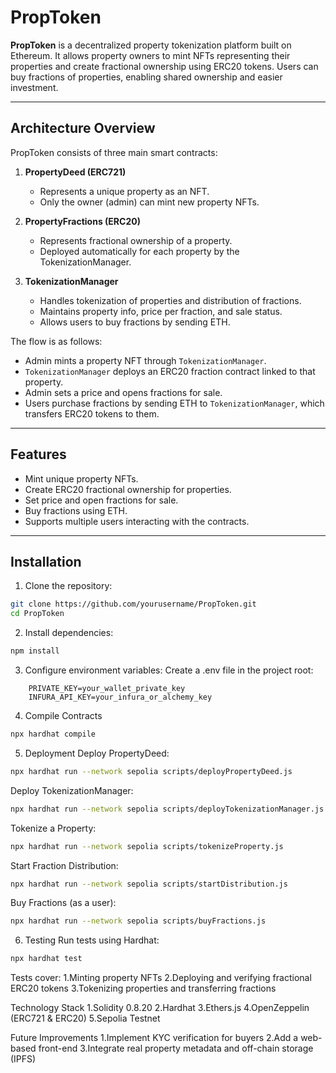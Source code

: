 # PropToken

**PropToken** is a decentralized property tokenization platform built on Ethereum. It allows property owners to mint NFTs representing their properties and create fractional ownership using ERC20 tokens. Users can buy fractions of properties, enabling shared ownership and easier investment.

---

## Architecture Overview

PropToken consists of three main smart contracts:

1. **PropertyDeed (ERC721)**  
   - Represents a unique property as an NFT.  
   - Only the owner (admin) can mint new property NFTs.  

2. **PropertyFractions (ERC20)**  
   - Represents fractional ownership of a property.  
   - Deployed automatically for each property by the TokenizationManager.  

3. **TokenizationManager**  
   - Handles tokenization of properties and distribution of fractions.  
   - Maintains property info, price per fraction, and sale status.  
   - Allows users to buy fractions by sending ETH.

The flow is as follows:  
- Admin mints a property NFT through `TokenizationManager`.  
- `TokenizationManager` deploys an ERC20 fraction contract linked to that property.  
- Admin sets a price and opens fractions for sale.  
- Users purchase fractions by sending ETH to `TokenizationManager`, which transfers ERC20 tokens to them.

---

## Features

- Mint unique property NFTs.
- Create ERC20 fractional ownership for properties.
- Set price and open fractions for sale.
- Buy fractions using ETH.
- Supports multiple users interacting with the contracts.

---

## Installation

1. Clone the repository:

```bash
git clone https://github.com/yourusername/PropToken.git
cd PropToken
```
2. Install dependencies:
```bash
npm install
```
3. Configure environment variables:
   Create a .env file in the project root:
```
    PRIVATE_KEY=your_wallet_private_key
    INFURA_API_KEY=your_infura_or_alchemy_key
```
4. Compile Contracts
```bash
npx hardhat compile
```
5. Deployment
Deploy PropertyDeed:
```bash
npx hardhat run --network sepolia scripts/deployPropertyDeed.js
```
Deploy TokenizationManager:
``` bash
npx hardhat run --network sepolia scripts/deployTokenizationManager.js
```
Tokenize a Property:
``` bash
npx hardhat run --network sepolia scripts/tokenizeProperty.js
```
Start Fraction Distribution:
```bash
npx hardhat run --network sepolia scripts/startDistribution.js
```
Buy Fractions (as a user):
```bash
npx hardhat run --network sepolia scripts/buyFractions.js
```
6. Testing
   Run tests using Hardhat:
```bash
npx hardhat test
```

Tests cover:
1.Minting property NFTs
2.Deploying and verifying fractional ERC20 tokens
3.Tokenizing properties and transferring fractions

Technology Stack
1.Solidity 0.8.20
2.Hardhat
3.Ethers.js
4.OpenZeppelin (ERC721 & ERC20)
5.Sepolia Testnet

Future Improvements
1.Implement KYC verification for buyers
2.Add a web-based front-end
3.Integrate real property metadata and off-chain storage (IPFS)

